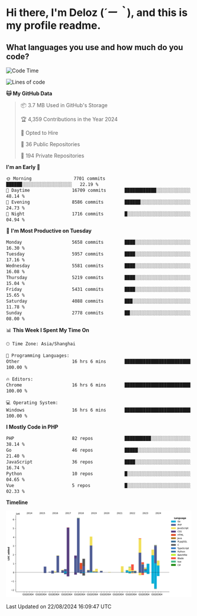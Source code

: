 # **Hi there, I'm Deloz (*´ー｀*), and this is my profile readme.**

## **What languages you use and how much do you code?**

<!--START_SECTION:waka-->
![Code Time](http://img.shields.io/badge/Code%20Time-4%2C564%20hrs%2028%20mins-blue)

![Lines of code](https://img.shields.io/badge/From%20Hello%20World%20I%27ve%20Written-40.6%20million%20lines%20of%20code-blue)

**🐱 My GitHub Data** 

> 📦 3.7 MB Used in GitHub's Storage 
 > 
> 🏆 4,359 Contributions in the Year 2024
 > 
> 💼 Opted to Hire
 > 
> 📜 36 Public Repositories 
 > 
> 🔑 194 Private Repositories 
 > 
**I'm an Early 🐤** 

```text
🌞 Morning                7701 commits        ██████░░░░░░░░░░░░░░░░░░░   22.19 % 
🌆 Daytime                16709 commits       ████████████░░░░░░░░░░░░░   48.14 % 
🌃 Evening                8586 commits        ██████░░░░░░░░░░░░░░░░░░░   24.73 % 
🌙 Night                  1716 commits        █░░░░░░░░░░░░░░░░░░░░░░░░   04.94 % 
```
📅 **I'm Most Productive on Tuesday** 

```text
Monday                   5658 commits        ████░░░░░░░░░░░░░░░░░░░░░   16.30 % 
Tuesday                  5957 commits        ████░░░░░░░░░░░░░░░░░░░░░   17.16 % 
Wednesday                5581 commits        ████░░░░░░░░░░░░░░░░░░░░░   16.08 % 
Thursday                 5219 commits        ████░░░░░░░░░░░░░░░░░░░░░   15.04 % 
Friday                   5431 commits        ████░░░░░░░░░░░░░░░░░░░░░   15.65 % 
Saturday                 4088 commits        ███░░░░░░░░░░░░░░░░░░░░░░   11.78 % 
Sunday                   2778 commits        ██░░░░░░░░░░░░░░░░░░░░░░░   08.00 % 
```


📊 **This Week I Spent My Time On** 

```text
🕑︎ Time Zone: Asia/Shanghai

💬 Programming Languages: 
Other                    16 hrs 6 mins       █████████████████████████   100.00 % 

🔥 Editors: 
Chrome                   16 hrs 6 mins       █████████████████████████   100.00 % 

💻 Operating System: 
Windows                  16 hrs 6 mins       █████████████████████████   100.00 % 
```

**I Mostly Code in PHP** 

```text
PHP                      82 repos            ██████████░░░░░░░░░░░░░░░   38.14 % 
Go                       46 repos            █████░░░░░░░░░░░░░░░░░░░░   21.40 % 
JavaScript               36 repos            ████░░░░░░░░░░░░░░░░░░░░░   16.74 % 
Python                   10 repos            █░░░░░░░░░░░░░░░░░░░░░░░░   04.65 % 
Vue                      5 repos             █░░░░░░░░░░░░░░░░░░░░░░░░   02.33 % 
```



**Timeline**

![Lines of Code chart](https://raw.githubusercontent.com/deloz/deloz/main/assets/bar_graph.png)


 Last Updated on 22/08/2024 16:09:47 UTC
<!--END_SECTION:waka-->
